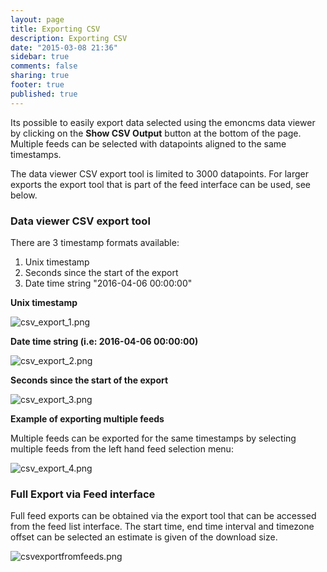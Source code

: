 ```yaml
---
layout: page
title: Exporting CSV
description: Exporting CSV
date: "2015-03-08 21:36"
sidebar: true
comments: false
sharing: true
footer: true
published: true
---
```


Its possible to easily export data selected using the emoncms data viewer by clicking on the **Show CSV Output** button at the bottom of the page. Multiple feeds can be selected with datapoints aligned to the same timestamps.

The data viewer CSV export tool is limited to 3000 datapoints. For larger exports the export tool that is part of the feed interface can be used, see below.

### Data viewer CSV export tool

There are 3 timestamp formats available:

1. Unix timestamp
2. Seconds since the start of the export
3. Date time string "2016-04-06 00:00:00"

**Unix timestamp**

![csv_export_1.png](/images/setup/csv_export_1.png)

**Date time string (i.e: 2016-04-06 00:00:00)**

![csv_export_2.png](/images/setup/csv_export_2.png)

**Seconds since the start of the export**

![csv_export_3.png](/images/setup/csv_export_3.png)

**Example of exporting multiple feeds**

Multiple feeds can be exported for the same timestamps by selecting multiple feeds from the left hand feed selection menu:

![csv_export_4.png](/images/setup/csv_export_4.png)

### Full Export via Feed interface

Full feed exports can be obtained via the export tool that can be accessed from the feed list interface. The start time, end time interval and timezone offset can be selected an estimate is given of the download size.

![csvexportfromfeeds.png](/images/setup/csvexportfromfeeds.png)
